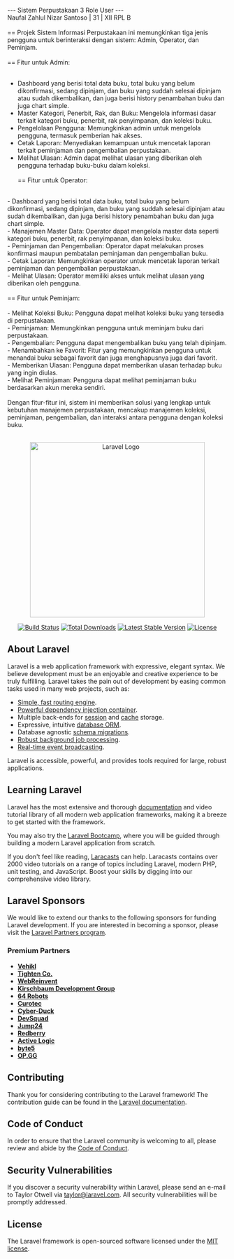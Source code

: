 --- Sistem Perpustakaan 3 Role User ---<br>
Naufal Zahlul Nizar Santoso | 31 | XII RPL B <br>
<br>
== Projek Sistem Informasi Perpustakaan ini memungkinkan tiga jenis pengguna untuk berinteraksi dengan sistem: Admin, Operator, dan Peminjam. <br>
<br>
== Fitur untuk Admin: <br>
<br>
- Dashboard yang berisi total data buku, total buku yang belum dikonfirmasi, sedang dipinjam, dan buku yang suddah selesai dipinjam atau sudah dikembalikan, dan juga berisi history penambahan buku dan juga chart simple. <br>
- Master Kategori, Penerbit, Rak, dan Buku: Mengelola informasi dasar terkait kategori buku, penerbit, rak penyimpanan, dan koleksi buku.
- Pengelolaan Pengguna: Memungkinkan admin untuk mengelola pengguna, termasuk pemberian hak akses. <br>
- Cetak Laporan: Menyediakan kemampuan untuk mencetak laporan terkait peminjaman dan pengembalian perpustakaan. <br>
- Melihat Ulasan: Admin dapat melihat ulasan yang diberikan oleh pengguna terhadap buku-buku dalam koleksi. <br>
  <br>
== Fitur untuk Operator:<br>
<br>
- Dashboard yang berisi total data buku, total buku yang belum dikonfirmasi, sedang dipinjam, dan buku yang suddah selesai dipinjam atau sudah dikembalikan, dan juga berisi history penambahan buku dan juga chart simple. <br>
- Manajemen Master Data: Operator dapat mengelola master data seperti kategori buku, penerbit, rak penyimpanan, dan koleksi buku. <br>
- Peminjaman dan Pengembalian: Operator dapat melakukan proses konfirmasi maupun pembatalan peminjaman dan pengembalian buku. <br>
- Cetak Laporan: Memungkinkan operator untuk mencetak laporan terkait peminjaman dan pengembalian perpustakaan. <br>
- Melihat Ulasan: Operator memiliki akses untuk melihat ulasan yang diberikan oleh pengguna. <br>
<br>
== Fitur untuk Peminjam: <br>
<br>
- Melihat Koleksi Buku: Pengguna dapat melihat koleksi buku yang tersedia di perpustakaan. <br>
- Peminjaman: Memungkinkan pengguna untuk meminjam buku dari perpustakaan. <br>
- Pengembalian: Pengguna dapat mengembalikan buku yang telah dipinjam. <br>
- Menambahkan ke Favorit: Fitur yang memungkinkan pengguna untuk menandai buku sebagai favorit dan juga menghapusnya juga dari favorit. <br>
- Memberikan Ulasan: Pengguna dapat memberikan ulasan terhadap buku yang ingin diulas. <br>
- Melihat Peminjaman: Pengguna dapat melihat peminjaman buku berdasarkan akun mereka sendiri. <br>
<br>
  Dengan fitur-fitur ini, sistem ini memberikan solusi yang lengkap untuk kebutuhan manajemen perpustakaan, mencakup manajemen koleksi, peminjaman, pengembalian, dan interaksi antara pengguna dengan koleksi buku.<br><br>

<p align="center"><a href="https://laravel.com" target="_blank"><img src="https://raw.githubusercontent.com/laravel/art/master/logo-lockup/5%20SVG/2%20CMYK/1%20Full%20Color/laravel-logolockup-cmyk-red.svg" width="400" alt="Laravel Logo"></a></p>

<p align="center">
<a href="https://github.com/laravel/framework/actions"><img src="https://github.com/laravel/framework/workflows/tests/badge.svg" alt="Build Status"></a>
<a href="https://packagist.org/packages/laravel/framework"><img src="https://img.shields.io/packagist/dt/laravel/framework" alt="Total Downloads"></a>
<a href="https://packagist.org/packages/laravel/framework"><img src="https://img.shields.io/packagist/v/laravel/framework" alt="Latest Stable Version"></a>
<a href="https://packagist.org/packages/laravel/framework"><img src="https://img.shields.io/packagist/l/laravel/framework" alt="License"></a>
</p>

## About Laravel

Laravel is a web application framework with expressive, elegant syntax. We believe development must be an enjoyable and creative experience to be truly fulfilling. Laravel takes the pain out of development by easing common tasks used in many web projects, such as:

- [Simple, fast routing engine](https://laravel.com/docs/routing).
- [Powerful dependency injection container](https://laravel.com/docs/container).
- Multiple back-ends for [session](https://laravel.com/docs/session) and [cache](https://laravel.com/docs/cache) storage.
- Expressive, intuitive [database ORM](https://laravel.com/docs/eloquent).
- Database agnostic [schema migrations](https://laravel.com/docs/migrations).
- [Robust background job processing](https://laravel.com/docs/queues).
- [Real-time event broadcasting](https://laravel.com/docs/broadcasting).

Laravel is accessible, powerful, and provides tools required for large, robust applications.

## Learning Laravel

Laravel has the most extensive and thorough [documentation](https://laravel.com/docs) and video tutorial library of all modern web application frameworks, making it a breeze to get started with the framework.

You may also try the [Laravel Bootcamp](https://bootcamp.laravel.com), where you will be guided through building a modern Laravel application from scratch.

If you don't feel like reading, [Laracasts](https://laracasts.com) can help. Laracasts contains over 2000 video tutorials on a range of topics including Laravel, modern PHP, unit testing, and JavaScript. Boost your skills by digging into our comprehensive video library.

## Laravel Sponsors

We would like to extend our thanks to the following sponsors for funding Laravel development. If you are interested in becoming a sponsor, please visit the [Laravel Partners program](https://partners.laravel.com).

### Premium Partners

- **[Vehikl](https://vehikl.com/)**
- **[Tighten Co.](https://tighten.co)**
- **[WebReinvent](https://webreinvent.com/)**
- **[Kirschbaum Development Group](https://kirschbaumdevelopment.com)**
- **[64 Robots](https://64robots.com)**
- **[Curotec](https://www.curotec.com/services/technologies/laravel/)**
- **[Cyber-Duck](https://cyber-duck.co.uk)**
- **[DevSquad](https://devsquad.com/hire-laravel-developers)**
- **[Jump24](https://jump24.co.uk)**
- **[Redberry](https://redberry.international/laravel/)**
- **[Active Logic](https://activelogic.com)**
- **[byte5](https://byte5.de)**
- **[OP.GG](https://op.gg)**

## Contributing

Thank you for considering contributing to the Laravel framework! The contribution guide can be found in the [Laravel documentation](https://laravel.com/docs/contributions).

## Code of Conduct

In order to ensure that the Laravel community is welcoming to all, please review and abide by the [Code of Conduct](https://laravel.com/docs/contributions#code-of-conduct).

## Security Vulnerabilities

If you discover a security vulnerability within Laravel, please send an e-mail to Taylor Otwell via [taylor@laravel.com](mailto:taylor@laravel.com). All security vulnerabilities will be promptly addressed.

## License

The Laravel framework is open-sourced software licensed under the [MIT license](https://opensource.org/licenses/MIT).
